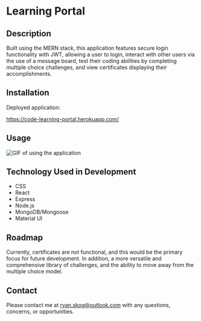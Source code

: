 # Learning Portal

## Description

Built using the MERN stack, this application features secure login functionality with JWT, allowing a user to login, interact with other users via the use of a message board, test their coding abilities by completing multiple choice challenges, and view certificates displaying their accomplishments.

## Installation

Deployed application:

https://code-learning-portal.herokuapp.com/

## Usage

<img src="./client/public/assets/images/demo.gif" alt="GIF of using the application"/>

## Technology Used in Development

- CSS
- React
- Express
- Node.js
- MongoDB/Mongoose
- Material UI

## Roadmap

Currently, certificates are not functional, and this would be the primary focus for future development. In addition, a more versatile and comprehensive library of challenges, and the ability to move away from the multiple choice model.

## Contact

Please contact me at [ryan.skog@outlook.com](ryan.skog@outlook.com) with any questions, concerns, or opportunities.
